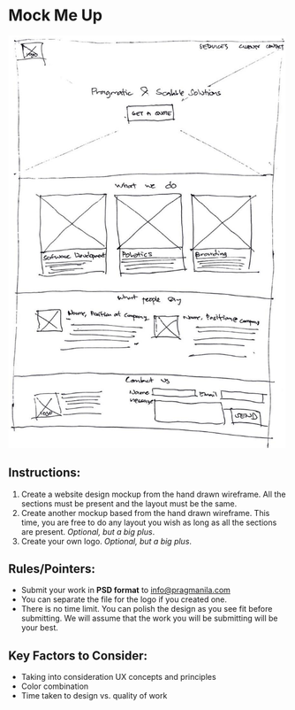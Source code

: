 # Mock Me Up

![Mockup](https://github.com/pragmanila/mock-me-up/blob/master/mock-me-up.jpg?raw=true "Mockup")

## Instructions:
 
 1. Create a website design mockup from the hand drawn wireframe. All the sections must be present and the layout must be the same.
 2. Create another mockup based from the hand drawn wireframe. This time, you are free to do any layout you wish as long as all the sections are present. *Optional, but a big plus*.
 3. Create your own logo. *Optional, but a big plus*.
 
## Rules/Pointers:
 - Submit your work in **PSD format** to info@pragmanila.com
 - You can separate the file for the logo if you created one.
 - There is no time limit. You can polish the design as you see fit before submitting. We will assume that the work you will be submitting will be your best.
 
## Key Factors to Consider:
  - Taking into consideration UX concepts and principles 
  - Color combination
  - Time taken to design vs. quality of work
